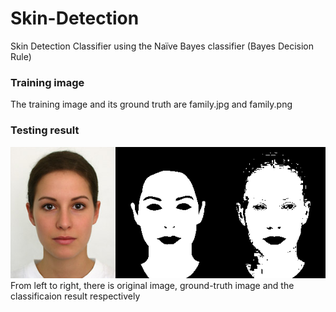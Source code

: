# Skin-Detection

Skin Detection Classifier using the Naïve Bayes classifier (Bayes Decision Rule)

### Training image
The training image and its ground truth are family.jpg and family.png

### Testing result
![Image of comparisons](https://github.com/yjjw/Skin-Detection/blob/master/comparisons.png)
From left to right, there is original image, ground-truth image and the classificaion result respectively

